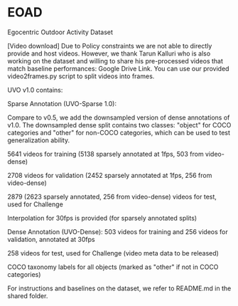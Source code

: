 # EOAD
Egocentric Outdoor Activity Dataset

[Video download] Due to Policy constraints we are not able to directly provide and host videos. However, we thank Tarun Kalluri who is also working on the dataset and willing to share his pre-processed videos that match baseline performances: Google Drive Link. You can use our provided video2frames.py script to split videos into frames. 

UVO v1.0 contains:

Sparse Annotation (UVO-Sparse 1.0): 

Compare to v0.5, we add the downsampled version of dense annotations of v1.0. The downsampled dense split contains two classes: "object" for COCO categories and "other" for non-COCO categories, which can be used to test generalization ability.

5641 videos for training (5138 sparsely annotated at 1fps, 503 from video-dense) 

2708 videos for validation (2452 sparsely annotated at 1fps, 256 from video-dense)

2879 (2623 sparsely annotated, 256 from video-dense) videos for test, used for Challenge

Interpolation for 30fps is provided (for sparsely annotated splits)

Dense Annotation (UVO-Dense): 503 videos for training and 256 videos for validation, annotated at 30fps

258 videos for test, used for Challenge (video meta data to be released)

COCO taxonomy labels for all objects (marked as "other" if not in COCO categories)

For instructions and baselines on the dataset, we refer to README.md in the shared folder.
